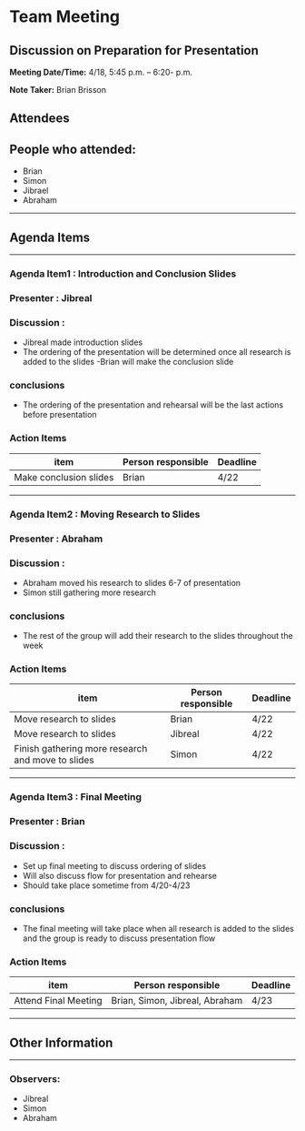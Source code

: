 # Team Meeting
## Discussion on Preparation for Presentation

**Meeting Date/Time:** 4/18, 5:45 p.m. – 6:20- p.m.  

**Note Taker:** Brian Brisson  

## Attendees
People who attended:
- 
- Brian
- Simon
- Jibrael
- Abraham

---

## Agenda Items

---

### Agenda Item1 : Introduction and Conclusion Slides
### Presenter : Jibreal
### Discussion :
- Jibreal made introduction slides
- The ordering of the presentation will be determined once all research is added to the slides
-Brian will make the conclusion slide
### conclusions
- The ordering of the presentation and rehearsal will be the last actions before presentation



### Action Items
item | Person responsible | Deadline |
---- | ---- | ---- |
| Make conclusion slides | Brian | 4/22 |

---


### Agenda Item2 : Moving Research to Slides
### Presenter : Abraham
### Discussion :
- Abraham moved his research to slides 6-7 of presentation
- Simon still gathering more research
### conclusions
- The rest of the group will add their research to the slides throughout the week



### Action Items
item | Person responsible | Deadline |
---- | ---- | ---- |
| Move research to slides  | Brian | 4/22 |
| Move research to slides  | Jibreal | 4/22 |
| Finish gathering more research and move to slides  | Simon  | 4/22 |

---

### Agenda Item3 : Final Meeting
### Presenter : Brian
### Discussion :
- Set up final meeting to discuss ordering of slides
- Will also discuss flow for presentation and rehearse
- Should take place sometime from 4/20-4/23 
### conclusions
- The final meeting will take place when all research is added to the slides and the group is ready to discuss presentation flow



### Action Items
item | Person responsible | Deadline |
---- | ---- | ---- |
| Attend Final Meeting  | Brian, Simon, Jibreal, Abraham | 4/23 |

---
## Other Information
---
### Observers:
- Jibreal
- Simon
- Abraham

